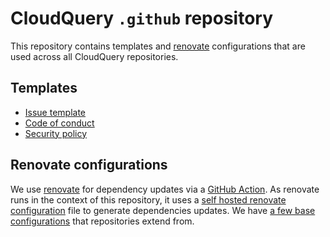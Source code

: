 # CloudQuery `.github` repository

This repository contains templates and [renovate](https://github.com/renovatebot/renovate) configurations that are used across all CloudQuery repositories.

## Templates

- [Issue template](./ISSUE_TEMPLATE)
- [Code of conduct](./CODE_OF_CONDUCT.md)
- [Security policy](./SECURITY.md)

## Renovate configurations

We use [renovate](https://github.com/renovatebot/renovate) for dependency updates via a [GitHub Action](./.github/workflows/renovate.yml).
As renovate runs in the context of this repository, it uses a [self hosted renovate configuration](./.github/self-hosted-renovate.json5) file to generate dependencies updates.
We have [a few base configurations](./.github) that repositories extend from.
